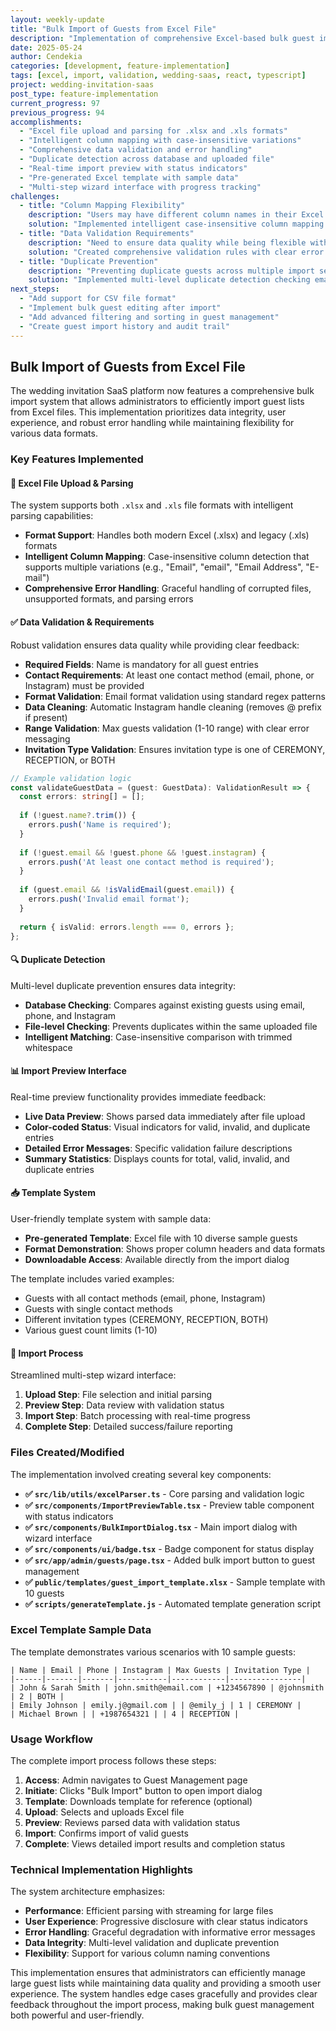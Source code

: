 ```yaml
---
layout: weekly-update
title: "Bulk Import of Guests from Excel File"
description: "Implementation of comprehensive Excel-based bulk guest import system with validation, duplicate detection, and user-friendly interface"
date: 2025-05-24
author: Cendekia
categories: [development, feature-implementation]
tags: [excel, import, validation, wedding-saas, react, typescript]
project: wedding-invitation-saas
post_type: feature-implementation
current_progress: 97
previous_progress: 94
accomplishments:
  - "Excel file upload and parsing for .xlsx and .xls formats"
  - "Intelligent column mapping with case-insensitive variations"
  - "Comprehensive data validation and error handling"
  - "Duplicate detection across database and uploaded file"
  - "Real-time import preview with status indicators"
  - "Pre-generated Excel template with sample data"
  - "Multi-step wizard interface with progress tracking"
challenges:
  - title: "Column Mapping Flexibility"
    description: "Users may have different column names in their Excel files"
    solution: "Implemented intelligent case-insensitive column mapping that supports multiple name variations"
  - title: "Data Validation Requirements"
    description: "Need to ensure data quality while being flexible with input formats"
    solution: "Created comprehensive validation rules with clear error messaging for required fields and format validation"
  - title: "Duplicate Prevention"
    description: "Preventing duplicate guests across multiple import sessions and within single uploads"
    solution: "Implemented multi-level duplicate detection checking email, phone, and Instagram against existing database and within upload file"
next_steps:
  - "Add support for CSV file format"
  - "Implement bulk guest editing after import"
  - "Add advanced filtering and sorting in guest management"
  - "Create guest import history and audit trail"
---
```


## Bulk Import of Guests from Excel File

The wedding invitation SaaS platform now features a comprehensive bulk import system that allows administrators to efficiently import guest lists from Excel files. This implementation prioritizes data integrity, user experience, and robust error handling while maintaining flexibility for various data formats.

### Key Features Implemented

#### 📁 Excel File Upload & Parsing

The system supports both `.xlsx` and `.xls` file formats with intelligent parsing capabilities:

- **Format Support**: Handles both modern Excel (.xlsx) and legacy (.xls) formats
- **Intelligent Column Mapping**: Case-insensitive column detection that supports multiple variations (e.g., "Email", "email", "Email Address", "E-mail")
- **Comprehensive Error Handling**: Graceful handling of corrupted files, unsupported formats, and parsing errors

#### ✅ Data Validation & Requirements

Robust validation ensures data quality while providing clear feedback:

- **Required Fields**: Name is mandatory for all guest entries
- **Contact Requirements**: At least one contact method (email, phone, or Instagram) must be provided
- **Format Validation**: Email format validation using standard regex patterns
- **Data Cleaning**: Automatic Instagram handle cleaning (removes @ prefix if present)
- **Range Validation**: Max guests validation (1-10 range) with clear error messaging
- **Invitation Type Validation**: Ensures invitation type is one of CEREMONY, RECEPTION, or BOTH

```typescript
// Example validation logic
const validateGuestData = (guest: GuestData): ValidationResult => {
  const errors: string[] = [];
  
  if (!guest.name?.trim()) {
    errors.push('Name is required');
  }
  
  if (!guest.email && !guest.phone && !guest.instagram) {
    errors.push('At least one contact method is required');
  }
  
  if (guest.email && !isValidEmail(guest.email)) {
    errors.push('Invalid email format');
  }
  
  return { isValid: errors.length === 0, errors };
};
```

#### 🔍 Duplicate Detection

Multi-level duplicate prevention ensures data integrity:

- **Database Checking**: Compares against existing guests using email, phone, and Instagram
- **File-level Checking**: Prevents duplicates within the same uploaded file
- **Intelligent Matching**: Case-insensitive comparison with trimmed whitespace

#### 📊 Import Preview Interface

Real-time preview functionality provides immediate feedback:

- **Live Data Preview**: Shows parsed data immediately after file upload
- **Color-coded Status**: Visual indicators for valid, invalid, and duplicate entries
- **Detailed Error Messages**: Specific validation failure descriptions
- **Summary Statistics**: Displays counts for total, valid, invalid, and duplicate entries

#### 📥 Template System

User-friendly template system with sample data:

- **Pre-generated Template**: Excel file with 10 diverse sample guests
- **Format Demonstration**: Shows proper column headers and data formats
- **Downloadable Access**: Available directly from the import dialog

The template includes varied examples:
- Guests with all contact methods (email, phone, Instagram)
- Guests with single contact methods
- Different invitation types (CEREMONY, RECEPTION, BOTH)
- Various guest count limits (1-10)

#### 🚀 Import Process

Streamlined multi-step wizard interface:

1. **Upload Step**: File selection and initial parsing
2. **Preview Step**: Data review with validation status
3. **Import Step**: Batch processing with real-time progress
4. **Complete Step**: Detailed success/failure reporting

### Files Created/Modified

The implementation involved creating several key components:

- **✅ `src/lib/utils/excelParser.ts`** - Core parsing and validation logic
- **✅ `src/components/ImportPreviewTable.tsx`** - Preview table component with status indicators
- **✅ `src/components/BulkImportDialog.tsx`** - Main import dialog with wizard interface
- **✅ `src/components/ui/badge.tsx`** - Badge component for status display
- **✅ `src/app/admin/guests/page.tsx`** - Added bulk import button to guest management
- **✅ `public/templates/guest_import_template.xlsx`** - Sample template with 10 guests
- **✅ `scripts/generateTemplate.js`** - Automated template generation script

### Excel Template Sample Data

The template demonstrates various scenarios with 10 sample guests:

```
| Name | Email | Phone | Instagram | Max Guests | Invitation Type |
|------|-------|-------|-----------|------------|----------------|
| John & Sarah Smith | john.smith@email.com | +1234567890 | @johnsmith | 2 | BOTH |
| Emily Johnson | emily.j@gmail.com | | @emily_j | 1 | CEREMONY |
| Michael Brown | | +1987654321 | | 4 | RECEPTION |
```

### Usage Workflow

The complete import process follows these steps:

1. **Access**: Admin navigates to Guest Management page
2. **Initiate**: Clicks "Bulk Import" button to open import dialog
3. **Template**: Downloads template for reference (optional)
4. **Upload**: Selects and uploads Excel file
5. **Preview**: Reviews parsed data with validation status
6. **Import**: Confirms import of valid guests
7. **Complete**: Views detailed import results and completion status

### Technical Implementation Highlights

The system architecture emphasizes:

- **Performance**: Efficient parsing with streaming for large files
- **User Experience**: Progressive disclosure with clear status indicators
- **Error Handling**: Graceful degradation with informative error messages
- **Data Integrity**: Multi-level validation and duplicate prevention
- **Flexibility**: Support for various column naming conventions

This implementation ensures that administrators can efficiently manage large guest lists while maintaining data quality and providing a smooth user experience. The system handles edge cases gracefully and provides clear feedback throughout the import process, making bulk guest management both powerful and user-friendly. 